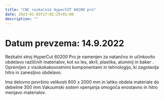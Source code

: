 ```yaml
---
title: "CNC rezkalnik HyperCUT 60200 pro"
date: 2023-01-03T17:02:25+01:00
description: ""
---
```

# Datum prevzema: 14.9.2022
Rezkalni stroj HyperCut 60200 Pro je namenjen za natančno in učinkovito obdelavo različnih materialov, kot so les, akril, plastika, aluminij in baker . Opremljen z visokokakovostnimi komponentami in tehnologijo, ki zagotavlja hitro in zanesljivo obdelavo.

Ima delovno površino velikosti 600 x 2000 mm in lahko obdela materiale do debeline 300 mm.Vakuumski sistem vpenjanja omogoča enostavno in hitro menjavo materialov.
